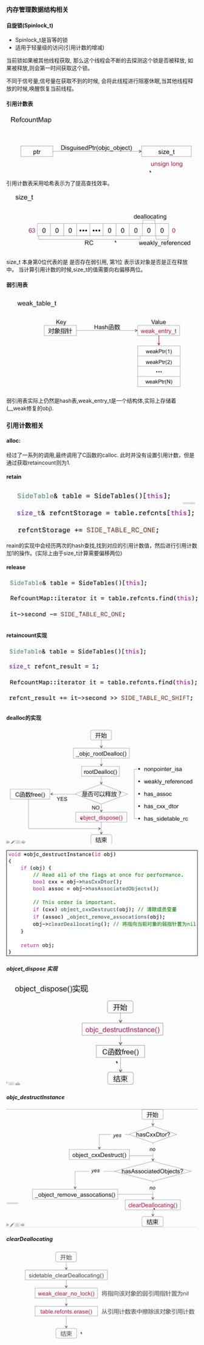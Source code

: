 ### 内存管理数据结构相关

#### 自旋锁(Spinlock_t)

*  Spinlock_t是盲等的锁
*  适用于轻量级的访问(引用计数的增减)

当前锁如果被其他线程获取, 那么这个线程会不断的去探测这个锁是否被释放, 如果被释放,则会第一时间获取这个锁。

不同于信号量,信号量在获取不到的时候, 会将此线程进行阻塞休眠,当其他线程释放的时候,唤醒恢复当前线程。



#### 引用计数表

![](./img/Snip20190304_106.png)

引用计数表采用哈希表示为了提高查找效率。

![](./img/Snip20190304_107.png)

size_t 本身第0位代表的是 是否存在弱引用, 第1位 表示该对象是否是正在释放中。
当计算引用计数的时候,size_t的值需要向右偏移两位。

#### 弱引用表
![](./img/15517087855165.jpg)

弱引用表实际上仍然是hash表,weak_entry_t是一个结构体,实际上存储着 (__weak修复的obj).





### 引用计数相关

#### alloc:
 经过了一系列的调用,最终调用了C函数的calloc. 此时并没有设置引用计数，但是通过获取retaincount则为1.
 
#### retain
 ![](./img/Snip20190304_109.png)
 
 reain的实现中会经历两次的hash查找,找到对应的引用计数值，然后进行引用计数加1的操作。(实际上由于size_t计算需要偏移两位)
 
#### release
 ![](./img/Snip20190304_110.png)
 
#### retaincount实现

 ![](./img/Snip20190304_111.png)
 
#### dealloc的实现


 ![](./img/Snip20190304_112.png)
 
 
 ![](./img/dealloc_1.png)
 
##### objcet_dispose 实现
 
 ![](./img/Snip20190304_113.png)
 
##### objc_destructInstance
 ![](./img/Snip20190304_114.png)
 
##### clearDeallocating

  ![](./img/Snip20190304_121.png)
